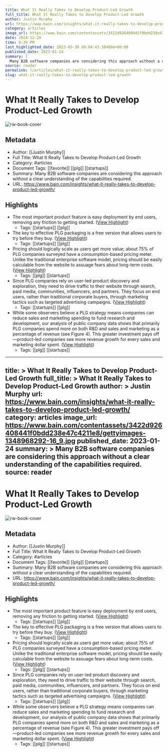 ```yaml
---
title: What It Really Takes to Develop Product-Led Growth
full_title: What It Really Takes to Develop Product-Led Growth
author: Justin Murphy
url: https://www.bain.com/insights/what-it-really-takes-to-develop-product-led-growth/
category: articles
image_url: https://www.bain.com/contentassets/3422d926408441f0bdd238e47c4211e8/gettyimages-1348968292-16_9.jpg
date: 2024-12-29
time: 6:39 PM
last_highlighted_date: 2023-05-30 09:04:43.384866+00:00
published_date: 2023-01-24
summary: |
  Many B2B software companies are considering this approach without a clear understanding of the capabilities required. 
source: reader
permalink: l/articles/what-it-really-takes-to-develop-product-led-growth
slug: what-it-really-takes-to-develop-product-led-growth
---
```

# What It Really Takes to Develop Product-Led Growth

![rw-book-cover](https://www.bain.com/contentassets/3422d926408441f0bdd238e47c4211e8/gettyimages-1348968292-16_9.jpg)

## Metadata
- Author: [[Justin Murphy]]
- Full Title: What It Really Takes to Develop Product-Led Growth
- Category: #articles
- Document Tags: [[favorite]] [[plg]] [[startups]] 
- Summary: Many B2B software companies are considering this approach without a clear understanding of the capabilities required. 
- URL: https://www.bain.com/insights/what-it-really-takes-to-develop-product-led-growth/

## Highlights
- The most important product feature is easy deployment by end users, removing any friction to getting started. ([View Highlight](https://read.readwise.io/read/01h1ny9rt862xxgw6thk6e19b8))
    - Tags: [[startups]] [[plg]] 
- The key to effective PLG packaging is a free version that allows users to try before they buy. ([View Highlight](https://read.readwise.io/read/01h1nya1hwvy8q5f3vaptb0n18))
    - Tags: [[startups]] [[plg]] 
- Pricing should logically scale as users get more value; about 75% of PLG companies surveyed have a consumption-based pricing meter. Unlike the traditional enterprise software model, pricing should be easily calculable from the website to assuage fears about long-term costs. ([View Highlight](https://read.readwise.io/read/01h1nyajn4h3xh314r4aqdmnmk))
    - Tags: [[plg]] [[startups]] 
- Since PLG companies rely on user-led product discovery and exploration, they need to drive traffic to their website through search, paid media, communities, influencers, and partners. They focus on end users, rather than traditional corporate buyers, through marketing tactics such as targeted advertising campaigns. ([View Highlight](https://read.readwise.io/read/01h1nyb1cvq4kk90d6p2ndkd8f))
    - Tags: [[startups]] [[plg]] 
- While some observers believe a PLG strategy means companies can reduce sales and marketing spending to fund research and development, our analysis of public company data shows that primarily PLG companies spend more on both R&D and sales and marketing as a percentage of revenue (see Figure 4).
  This greater investment pays off—product-led companies see more revenue growth for every sales and marketing dollar spent. ([View Highlight](https://read.readwise.io/read/01h1nyd9jh5t9cp6wq30fj16az))
    - Tags: [[plg]] [[startups]] 


---
title: >
  What It Really Takes to Develop Product-Led Growth
full_title: >
  What It Really Takes to Develop Product-Led Growth
author: >
  Justin Murphy
url: https://www.bain.com/insights/what-it-really-takes-to-develop-product-led-growth/
category: articles
image_url: https://www.bain.com/contentassets/3422d926408441f0bdd238e47c4211e8/gettyimages-1348968292-16_9.jpg
published_date: 2023-01-24
summary: >
  Many B2B software companies are considering this approach without a clear understanding of the capabilities required. 
source: reader
---
# What It Really Takes to Develop Product-Led Growth

![rw-book-cover](https://www.bain.com/contentassets/3422d926408441f0bdd238e47c4211e8/gettyimages-1348968292-16_9.jpg)

## Metadata
- Author: [[Justin Murphy]]
- Full Title: What It Really Takes to Develop Product-Led Growth
- Category: #articles
- Document Tags: [[favorite]] [[plg]] [[startups]] 
- Summary: Many B2B software companies are considering this approach without a clear understanding of the capabilities required. 
- URL: https://www.bain.com/insights/what-it-really-takes-to-develop-product-led-growth/

## Highlights
- The most important product feature is easy deployment by end users, removing any friction to getting started. ([View Highlight](https://read.readwise.io/read/01h1ny9rt862xxgw6thk6e19b8))
    - Tags: [[startups]] [[plg]] 
- The key to effective PLG packaging is a free version that allows users to try before they buy. ([View Highlight](https://read.readwise.io/read/01h1nya1hwvy8q5f3vaptb0n18))
    - Tags: [[startups]] [[plg]] 
- Pricing should logically scale as users get more value; about 75% of PLG companies surveyed have a consumption-based pricing meter. Unlike the traditional enterprise software model, pricing should be easily calculable from the website to assuage fears about long-term costs. ([View Highlight](https://read.readwise.io/read/01h1nyajn4h3xh314r4aqdmnmk))
    - Tags: [[plg]] [[startups]] 
- Since PLG companies rely on user-led product discovery and exploration, they need to drive traffic to their website through search, paid media, communities, influencers, and partners. They focus on end users, rather than traditional corporate buyers, through marketing tactics such as targeted advertising campaigns. ([View Highlight](https://read.readwise.io/read/01h1nyb1cvq4kk90d6p2ndkd8f))
    - Tags: [[startups]] [[plg]] 
- While some observers believe a PLG strategy means companies can reduce sales and marketing spending to fund research and development, our analysis of public company data shows that primarily PLG companies spend more on both R&D and sales and marketing as a percentage of revenue (see Figure 4).
  This greater investment pays off—product-led companies see more revenue growth for every sales and marketing dollar spent. ([View Highlight](https://read.readwise.io/read/01h1nyd9jh5t9cp6wq30fj16az))
    - Tags: [[plg]] [[startups]] 


